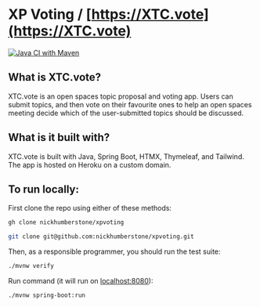 # XP Voting / [https://XTC.vote](https://XTC.vote)
[![Java CI with Maven](https://github.com/nickhumberstone/xpvoting/actions/workflows/maven.yml/badge.svg)](https://github.com/nickhumberstone/xpvoting/actions/workflows/maven.yml)

## What is XTC.vote?

XTC.vote is an open spaces topic proposal and voting app. Users can submit topics, and then vote on their favourite ones to help an open spaces meeting decide which of the user-submitted topics should be discussed.

## What is it built with?

XTC.vote is built with Java, Spring Boot, HTMX, Thymeleaf, and Tailwind. The app is hosted on Heroku on a custom domain.

## To run locally:

First clone the repo using either of these methods:

```bash
gh clone nickhumberstone/xpvoting
```

```bash
git clone git@github.com:nickhumberstone/xpvoting.git
```

Then, as a responsible programmer, you should run the test suite:

```bash
./mvnw verify
```

Run command (it will run on [localhost:8080](http://localhost:8080)):

```bash
./mvnw spring-boot:run
```
